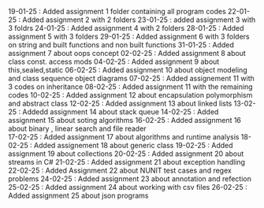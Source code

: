 19-01-25 : Added assignment 1 folder containing all program codes
22-01-25 : Added assignment 2 with 2 folders
23-01-25 : added assignment 3 with 3 foldrs 
24-01-25 : Added assignment 4 with 2 folders
28-01-25 : Added assignment 5 with 3 folders 
29-01-25 : Added assignment 6 with 3 folders on string and built functions and non built functions
31-01-25 : Added assignment 7 about oops concept
02-02-25 : Added assignment 8 about class const. access mods
04-02-25 : Added assignment 9 about this,sealed,static
06-02-25 : Added assignment 10 about object modeling and class sequence object diagrams 
07-02-25 : Added assignement 11 with 3 codes on inheritance
08-02-25 : Added assignment 11 with the remaining codes 
10-02-25 : Added assignment 12 about encapsulation polymorphism and abstract class 
12-02-25 : Added assignment 13 about linked lists
13-02-25 : Addedd assignment 14 about stack queue 
14-02-25 : Added assignment 15 about soting algorithms 
16-02-25 : Added assignment 16 about binary , linear search and file reader  
17-02-25 : Added assignment 17 about algorithms and runtime analysis
18-02-25 : Added assignement 18 about generic class 
19-02-25 : Added assignment 19 about collections
20-02-25 : Added assignment 20 about streams in C#
21-02-25 : Added assignment 21 about exception handling 
22-02-25 : Added Assignment 22 about NUNIT test cases and regex problems 
24-02-25 : Added assignment 23 about annotation and refection 
25-02-25 : Added assignment 24 about working with csv files
26-02-25 : Added assignment 25 about json programs
